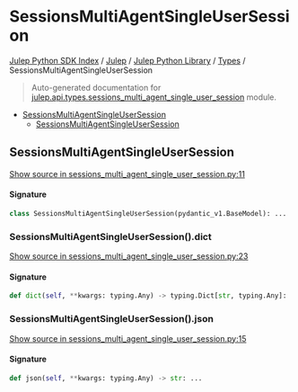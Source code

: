 # SessionsMultiAgentSingleUserSession

[Julep Python SDK Index](../../../README.md#julep-python-sdk-index) / [Julep](../../index.md#julep) / [Julep Python Library](../index.md#julep-python-library) / [Types](./index.md#types) / SessionsMultiAgentSingleUserSession

> Auto-generated documentation for [julep.api.types.sessions_multi_agent_single_user_session](../../../../../../../julep/api/types/sessions_multi_agent_single_user_session.py) module.

- [SessionsMultiAgentSingleUserSession](#sessionsmultiagentsingleusersession)
  - [SessionsMultiAgentSingleUserSession](#sessionsmultiagentsingleusersession-1)

## SessionsMultiAgentSingleUserSession

[Show source in sessions_multi_agent_single_user_session.py:11](../../../../../../../julep/api/types/sessions_multi_agent_single_user_session.py#L11)

#### Signature

```python
class SessionsMultiAgentSingleUserSession(pydantic_v1.BaseModel): ...
```

### SessionsMultiAgentSingleUserSession().dict

[Show source in sessions_multi_agent_single_user_session.py:23](../../../../../../../julep/api/types/sessions_multi_agent_single_user_session.py#L23)

#### Signature

```python
def dict(self, **kwargs: typing.Any) -> typing.Dict[str, typing.Any]: ...
```

### SessionsMultiAgentSingleUserSession().json

[Show source in sessions_multi_agent_single_user_session.py:15](../../../../../../../julep/api/types/sessions_multi_agent_single_user_session.py#L15)

#### Signature

```python
def json(self, **kwargs: typing.Any) -> str: ...
```